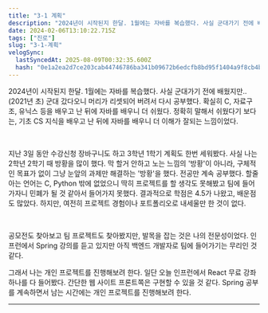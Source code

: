 ```yaml
---
title: "3-1 계획"
description: "2024년이 시작된지 한달. 1월에는 자바를 복습했다. 사실 군대가기 전에 배웠지만..(2021년 초) 군대 갔다오니 머리가 리셋되어 버려서 다시 공부했다. 확실히 C, 자료구조, 유닉스 등을 배우고 난 뒤에 자바를 배우니 더 쉬웠다. 정확히 말해서 쉬웠다기 보다는, "
date: 2024-02-06T13:10:22.715Z
tags: ["진로"]
slug: "3-1-계획"
velogSync:
  lastSyncedAt: 2025-08-09T00:32:35.600Z
  hash: "0e1a2ea2d7ce203cab44746786ba341b09672b6edcfb8bd95f1404a9f8cb4be5"
---
```


2024년이 시작된지 한달.
1월에는 자바를 복습했다. 사실 군대가기 전에 배웠지만..(2021년 초) 군대 갔다오니 머리가 리셋되어 버려서 다시 공부했다.
확실히 C, 자료구조, 유닉스 등을 배우고 난 뒤에 자바를 배우니 더 쉬웠다.
정확히 말해서 쉬웠다기 보다는, 기초 CS 지식을 배우고 난 뒤에 자바를 배우니 더 이해가 잘되는 느낌이었다.

<br>

지난 3일 동안 수강신청 장바구니도 하고 3학년 1학기 계획도 한번 세워봤다.
사실 나는 2학년 2학기 때 방황을 많이 했다.
막 할거 안하고 노는 느낌의 '방황'이 아니라, 구체적인 목표가 없이 그냥 눈앞의 과제만 해결하는 '방황'을 했다.
전공만 계속 공부했다. 
할줄 아는 언어는 C, Python 밖에 없었으니 딱히 프로젝트를 할 생각도 못해봤고 팀에 들어가자니 민폐가 될 것 같아서 들어가지 못했다.
결과적으로 학점은 4.5가 나왔고, 배운점도 많았다.
하지만, 여전히 프로젝트 경험이나 포트폴리오로 내세울만 한 것이 없다.

<br>

공모전도 찾아보고 팀 프로젝트도 찾아봤지만, 발목을 잡는 것은 나의 전문성이었다.
인프런에서 Spring 강의를 듣고 있지만 아직 백엔드 개발자로 팀에 들어가기는 무리인 것 같다.

그래서 나는 개인 프로젝트를 진행해보려 한다.
일단 오늘 인프런에서 React 무료 강좌 하나를 다 들어봤다.
간단한 웹 사이트 프론트쪽은 구현할 수 있을 것 같다.
Spring 공부를 계속하면서 남는 시간에는 개인 프로젝트를 진행해보려 한다.

---


